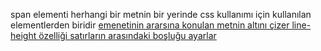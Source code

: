 span elementi herhangi bir metnin bir yerinde css kullanımı için kullanılan elementlerden biridir
<u> emenetinin ararsına konulan metnin altını çizer
line-height özelliği satırların arasındaki boşluğu ayarlar
